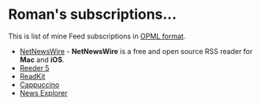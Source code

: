 # Roman's subscriptions...

This is list of mine Feed subscriptions in [OPML format](http://dev.opml.org/).

* [NetNewsWire](https://ranchero.com/netnewswire/) - **NetNewsWire** is a free and open source RSS reader for **Mac** and **iOS**.
* [Reeder 5](https://reederapp.com/)
* [ReadKit](https://readkitapp.com/)
* [Cappuccino](https://cappuccinoapp.com/)
* [News Explorer](https://betamagic.nl/products/newsexplorer.html)